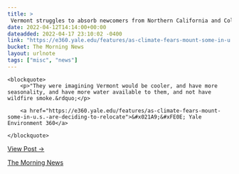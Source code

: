 ```yaml
---
title: > 
 Vermont struggles to absorb newcomers from Northern California and Colorado looking for a safe haven from climate change.
date: 2022-04-12T14:14:00+00:00
dateadded: 2022-04-17 23:10:02 -0400
link: "https://e360.yale.edu/features/as-climate-fears-mount-some-in-u.s.-are-deciding-to-relocate"
bucket: The Morning News
layout: urlnote
tags: ["misc", "news"]
--- 
```




  
    
  

  
    <blockquote>
        <p>"They were imagining Vermont would be cooler, and have more seasonality, and have more water available to them, and not have wildfire smoke.&rdquo;</p>
        
        <a href="https://e360.yale.edu/features/as-climate-fears-mount-some-in-u.s.-are-deciding-to-relocate">&#x021A9;&#xFE0E; Yale Environment 360</a>
        
    </blockquote>
  
  <p><a href="https://themorningnews.org/p/vermont-struggles-to-absorb-newcomers-from-northern-california">View Post &rarr;</a></p>



 <!-- end excerpt --> 
<div class='bucket'><a class='internal-link' href='/buckets/the-morning-news'>The Morning News</a></div> 
